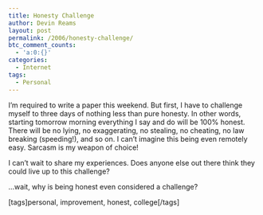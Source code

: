 ```yaml
---
title: Honesty Challenge
author: Devin Reams
layout: post
permalink: /2006/honesty-challenge/
btc_comment_counts:
  - 'a:0:{}'
categories:
  - Internet
tags:
  - Personal
---
```

I&#8217;m required to write a paper this weekend. But first, I have to challenge myself to three days of nothing less than pure honesty. In other words, starting tomorrow morning everything I say and do will be 100% honest. There will be no lying, no exaggerating, no stealing, no cheating, no law breaking (speeding!), and so on. I can&#8217;t imagine this being even remotely easy. Sarcasm is my weapon of choice!

I can&#8217;t wait to share my experiences. Does anyone else out there think they could live up to this challenge?

&#8230;wait, why is being honest even considered a challenge?

[tags]personal, improvement, honest, college[/tags]